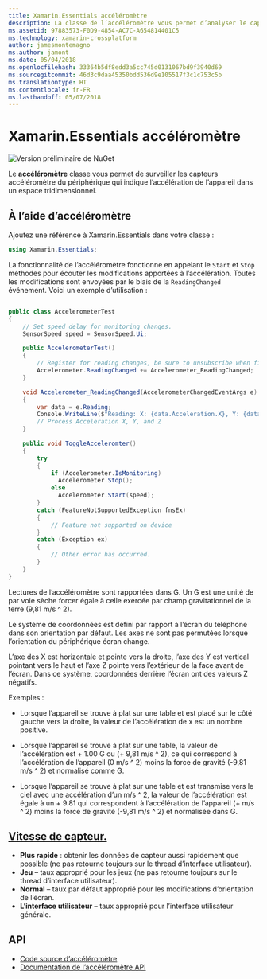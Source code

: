 ```yaml
---
title: Xamarin.Essentials accéléromètre
description: La classe de l’accéléromètre vous permet d’analyser le capteur d’accéléromètre du périphérique qui indique l’accélération de l’appareil dans un espace tridimensionnel.
ms.assetid: 97883573-F0D9-4854-AC7C-A654814401C5
ms.technology: xamarin-crossplatform
author: jamesmontemagno
ms.author: jamont
ms.date: 05/04/2018
ms.openlocfilehash: 33364b5df8edd3a5cc745d0131067bd9f3940d69
ms.sourcegitcommit: 46d3c9daa45350bdd536d9e105517f3c1c753c5b
ms.translationtype: HT
ms.contentlocale: fr-FR
ms.lasthandoff: 05/07/2018
---
```

# <a name="xamarinessentials-accelerometer"></a>Xamarin.Essentials accéléromètre

![Version préliminaire de NuGet](~/media/shared/pre-release.png)

Le **accéléromètre** classe vous permet de surveiller les capteurs accéléromètre du périphérique qui indique l’accélération de l’appareil dans un espace tridimensionnel.

## <a name="using-accelerometer"></a>À l’aide d’accéléromètre

Ajoutez une référence à Xamarin.Essentials dans votre classe :

```csharp
using Xamarin.Essentials;
```

La fonctionnalité de l’accéléromètre fonctionne en appelant le `Start` et `Stop` méthodes pour écouter les modifications apportées à l’accélération. Toutes les modifications sont envoyées par le biais de la `ReadingChanged` événement. Voici un exemple d’utilisation :

```csharp

public class AccelerometerTest
{
    // Set speed delay for monitoring changes.
    SensorSpeed speed = SensorSpeed.Ui;

    public AccelerometerTest()
    {
        // Register for reading changes, be sure to unsubscribe when finished
        Accelerometer.ReadingChanged += Accelerometer_ReadingChanged;
    }

    void Accelerometer_ReadingChanged(AccelerometerChangedEventArgs e)
    {
        var data = e.Reading;
        Console.WriteLine($"Reading: X: {data.Acceleration.X}, Y: {data.Acceleration.Y}, Z: {data.Acceleration.Z}");
        // Process Acceleration X, Y, and Z
    }

    public void ToggleAcceleromter()
    {
        try
        {
            if (Accelerometer.IsMonitoring)
              Accelerometer.Stop();
            else
              Accelerometer.Start(speed);
        }
        catch (FeatureNotSupportedException fnsEx)
        {
            // Feature not supported on device
        }
        catch (Exception ex)
        {
            // Other error has occurred.
        }
    }
}
```

Lectures de l’accéléromètre sont rapportées dans G. Un G est une unité de par voie sèche forcer égale à celle exercée par champ gravitationnel de la terre (9,81 m/s ^ 2).

Le système de coordonnées est défini par rapport à l’écran du téléphone dans son orientation par défaut. Les axes ne sont pas permutées lorsque l’orientation du périphérique écran change.

L’axe des X est horizontale et pointe vers la droite, l’axe des Y est vertical pointant vers le haut et l’axe Z pointe vers l’extérieur de la face avant de l’écran. Dans ce système, coordonnées derrière l’écran ont des valeurs Z négatifs.

Exemples :

* Lorsque l’appareil se trouve à plat sur une table et est placé sur le côté gauche vers la droite, la valeur de l’accélération de x est un nombre positive.

* Lorsque l’appareil se trouve à plat sur une table, la valeur de l’accélération est + 1.00 G ou (+ 9,81 m/s ^ 2), ce qui correspond à l’accélération de l’appareil (0 m/s ^ 2) moins la force de gravité (-9,81 m/s ^ 2) et normalisé comme G.

* Lorsque l’appareil se trouve à plat sur une table et est transmise vers le ciel avec une accélération d’un m/s ^ 2, la valeur de l’accélération est égale à un + 9.81 qui correspondent à l’accélération de l’appareil (+ m/s ^ 2) moins la force de gravité (-9,81 m/s ^ 2) et normalisée dans G. 

## <a name="sensor-speedxrefxamarinessentialssensorspeed"></a>[Vitesse de capteur.](xref:Xamarin.Essentials.SensorSpeed)

- **Plus rapide** : obtenir les données de capteur aussi rapidement que possible (ne pas retourne toujours sur le thread d’interface utilisateur).
- **Jeu** – taux approprié pour les jeux (ne pas retourne toujours sur le thread d’interface utilisateur).
- **Normal** – taux par défaut approprié pour les modifications d’orientation de l’écran.
- **L’interface utilisateur** – taux approprié pour l’interface utilisateur générale.

## <a name="api"></a>API

- [Code source d’accéléromètre](https://github.com/xamarin/Essentials/tree/master/Essentials/Acceleromter)
- [Documentation de l’accéléromètre API](xref:Xamarin.Essentials.Accelerometer)
